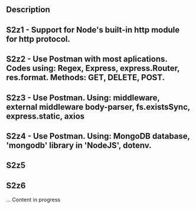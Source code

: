 ## Description
## S2z1 - Support for Node's built-in http module for http protocol.
## S2z2 - Use Postman with most aplications. Codes using: Regex, Express, express.Router, res.format. Methods: GET, DELETE, POST.
## S2z3 - Use Postman. Using: middleware, external middleware body-parser, fs.existsSync, express.static, axios
## S2z4 - Use Postman. Using: MongoDB database, 'mongodb' library in 'NodeJS', dotenv.
## S2z5
## S2z6
  ...
Content in progress
